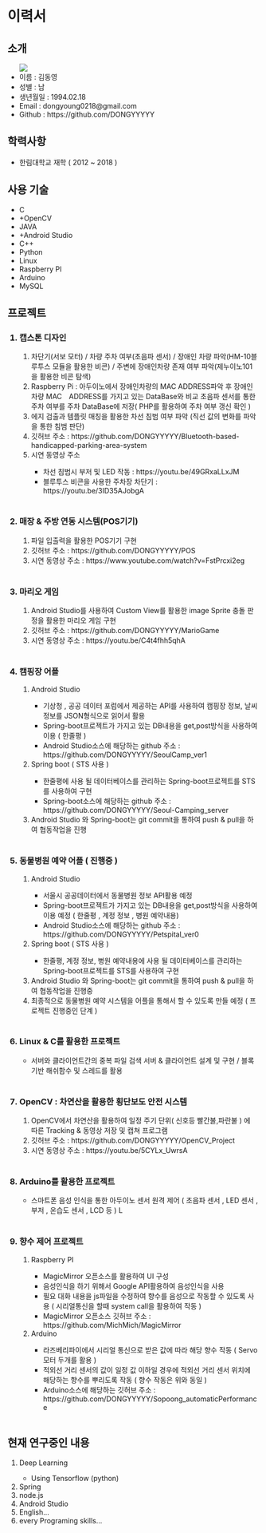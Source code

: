 <h1>이력서</h1>   
<h2>소개</h2>                                                                                                                                 
<ul>
  <img src="https://user-images.githubusercontent.com/37283294/48554860-e4b49580-e922-11e8-99cc-a022c4c6cc17.jpg"/>
  <li>이름 : 김동영</li>
  <li>성별 : 남</li>
  <li>생년월일 : 1994.02.18</li>
  <li>Email : dongyoung0218@gmail.com</li>
  <li>Github : https://github.com/DONGYYYYY</li>
</ul>

<h2>학력사항</h2>
<ul>
  <li>한림대학교 재학 ( 2012 ~ 2018 )</li>    
</ul>

<h2>사용 기술</h2>
<ul>
  <li>C</li>
  <li>+OpenCV</li>
  <li>JAVA</li>
  <li>+Android Studio</li>
  <li>C++</li>
  <li>Python</li>
  <li>Linux</li>
  <li>Raspberry PI</li>
  <li>Arduino</li>
  <li>MySQL</li>
</ul>

<h2>프로젝트</h2>

<ol>
  <h3><li>캡스톤 디자인</li></h3>
  <ol>
    <li>차단기(서보 모터) / 차량 주차 여부(초음파 센서) / 장애인 차량 파악(HM-10블루투스 모듈을 활용한 비콘) / 주변에 장애인차량 존재 여부 파악(제누이노101을 활용한 비콘 탐색)</li>
        <li>Raspberry Pi : 아두이노에서 장애인차량의 MAC ADDRESS파악 후 장애인 차량 MAC　ADDRESS를 가지고 있는 DataBase와 비교 초음파 센서를 통한 주차 여부를 주차 DataBase에 저장( PHP를 활용하여 주차 여부 갱신 확인 ) </li>
<!--         <ul>
        <img src="https://user-images.githubusercontent.com/37283294/48555389-6822b680-e924-11e8-9cbe-b82be120b511.png"/><br>
        그림 1. 일반차량 접근시
        </ul>
        <ul>
        <img src="https://user-images.githubusercontent.com/37283294/48555395-6a851080-e924-11e8-8488-25d49ba36f62.png"/><br>
        그림 2. 장애인차량 접근시
        </ul>
        <br> -->
        <li>에지 검출과 템플릿 매칭을 활용한 차선 침범 여부 파악 (직선 값의 변화를 파악을 통한 침범 판단) </li>
<!--         <ul>
        <img src="https://user-images.githubusercontent.com/37283294/48555399-6e189780-e924-11e8-893b-51aada1bcf4b.png"/><br>
        그림 3. 에지 검출한 동영상
        </ul>
        <ul>
        <img src="https://user-images.githubusercontent.com/37283294/48555403-707af180-e924-11e8-83b8-d7370f75e560.png"/><br>
        그림 4. 탬플릿 매칭할 비교 이미지
        </ul>
        <ul>
        <img src="https://user-images.githubusercontent.com/37283294/48555405-72dd4b80-e924-11e8-9f98-273599e8c1f0.png"/><br>
        그림 5. 그림 3과 그림 4와의 템플릿 매칭을 통해 얻은 유사값
        </ul> -->
        <li>깃허브 주소 : https://github.com/DONGYYYYY/Bluetooth-based-handicapped-parking-area-system</li>
        <li>시연 동영상 주소</li>
        <ul>
          <li>차선 침범시 부저 및 LED 작동 : https://youtu.be/49GRxaLLxJM</li>
          <li>블루투스 비콘을 사용한 주차장 차단기 : https://youtu.be/3ID35AJobgA</li>
    </ul>
  </ol><br>
  <h3><li>매장 & 주방 연동 시스템(POS기기)</li></h3>
  <ol>
    <li>파일 입출력을 활용한 POS기기 구현</li>
    <li>깃허브 주소 : https://github.com/DONGYYYYY/POS</li>
    <li>시연 동영상 주소 : https://www.youtube.com/watch?v=FstPrcxi2eg </li>
  </ol><br>
  <h3><li>마리오 게임</li></h3>
  <ol>
    <li>Android Studio를 사용하여 Custom View를 활용한 image Sprite 충돌 판정을 활용한 마리오 게임 구현</li>
    <li>깃허브 주소 : https://github.com/DONGYYYYY/MarioGame</li>
    <li>시연 동영상 주소 : https://youtu.be/C4t4fhh5qhA </li>
  </ol>
  <br>
  <h3><li>캠핑장 어플</li></h3>
  <ol>
    <li>Android Studio</li>
      <ul>
        <li>기상청 , 공공 데이터 포럼에서 제공하는 API를 사용하여 캠핑장 정보, 날씨정보를 JSON형식으로 읽어서 활용</li>
        <li>Spring-boot프로젝트가 가지고 있는 DB내용을 get,post방식을 사용하여 이용 ( 한줄평 )</li>
        <li>Android Studio소스에 해당하는 github 주소 : https://github.com/DONGYYYYY/SeoulCamp_ver1</li>
      </ul>
    <li>Spring boot ( STS 사용 )</li>
      <ul>
        <li>한줄평에 사용 될 데이터베이스를 관리하는 Spring-boot프로젝트를 STS를 사용하여 구현</li>
        <li>Spring-boot소스에 해당하는 github 주소 : https://github.com/DONGYYYYY/Seoul-Camping_server</li>
    </ul>
    <li>Android Studio 와 Spring-boot는 git commit을 통하여 push & pull을 하여 협동작업을 진행</li>
  </ol>
  <br>
  <h3><li>동물병원 예약 어플 ( 진행중 )</li></h3>
  <ol>
      <li>Android Studio</li>
      <ul>
        <li>서울시 공공데이터에서 동물병원 정보 API활용 예정 </li>
        <li>Spring-boot프로젝트가 가지고 있는 DB내용을 get,post방식을 사용하여 이용 예정 ( 한줄평 , 계정 정보 , 병원 예약내용)</li>
        <li>Android Studio소스에 해당하는 github 주소 : https://github.com/DONGYYYYY/Petspital_ver0</li>
      </ul>
    <li>Spring boot ( STS 사용 )</li>
      <ul>
        <li>한줄평, 계정 정보, 병원 예약내용에 사용 될 데이터베이스를 관리하는 Spring-boot프로젝트를 STS를 사용하여 구현</li>
    </ul>
  <li>Android Studio 와 Spring-boot는 git commit을 통하여 push & pull을 하여 협동작업을 진행중</li>
  <li>최종적으로 동물병원 예약 시스템을 어플을 통해서 할 수 있도록 만들 예정 ( 프로젝트 진행중인 단계 )</li>
  </ol>
  <br>
   <h3><li>Linux & C를 활용한 프로젝트</li></h3>
  <ul>
    <li>서버와 클라이언트간의 중복 파일 검색 서버 & 클라이언트 설계 및 구현 / 블록 기반 해쉬함수 및 스레드를 활용</li>
  </ul>
  <br>
     <h3><li>OpenCV : 차연산을 활용한 횡단보도 안전 시스템 </li></h3>
      <ol>
        <li>OpenCV에서 차연산을 활용하여 일정 주기 단위( 신호등 빨간불,파란불 ) 에 따른 Tracking & 동영상 저장 및 캡쳐 프로그램</li>
        <li>깃허브 주소 : https://github.com/DONGYYYYY/OpenCV_Project </li>
        <li>시연 동영상 주소 : https://youtu.be/5CYLx_UwrsA </li>        
  </ol>
  <br>
  <h3><li>Arduino를 활용한 프로젝트</li></h3>
  <ul>
    <li>스마트폰 음성 인식을 통한 아두이노 센서 원격 제어 ( 초음파 센서 , LED 센서 , 부저 , 온습도 센서 , LCD 등 ) L</li>
  </ul>
  </br>
  <h3><li>향수 제어 프로젝트</li></h3>
  <ol>
    <li>Raspberry PI</li>
     <ul>
       <li>MagicMirror 오픈소스를 활용하여 UI 구성</li>
       <li>음성인식을 하기 위해서 Google API활용하여 음성인식을 사용</li>
       <li>필요 대화 내용을 js파일을 수정하여 향수를 음성으로 작동할 수 있도록 사용 ( 시리얼통신을 할때 system call을 활용하여 작동 ) </li>
       <li>MagicMirror 오픈소스 깃허브 주소 : https://github.com/MichMich/MagicMirror</li>
    </ul>
    <li>Arduino</li>
     <ul>
       <li>라즈베리파이에서 시리얼 통신으로 받은 값에 따라 해당 향수 작동 ( Servo모터 두개를 활용 )</li>
       <li>적외선 거리 센서의 값이 일정 값 이하일 경우에 적외선 거리 센서 위치에 해당하는 향수를 뿌리도록 작동 ( 향수 작동은 위와 동일 ) </li>
       <li>Arduino소스에 해당하는 깃허브 주소 : https://github.com/DONGYYYYY/Sopoong_automaticPerformance</li>
     </ul>
  </ol>
  </br>
</ol>

<h2>현재 연구중인 내용</h2>
<ol>
  <li>Deep Learning</li>
  <ul>
    <li>Using Tensorflow (python)</li>
  </ul>
  <li>Spring</li>
  <li>node.js</li>
  <li>Android Studio</li>
  <li>English...</li>
  <li>every Programing skills...</li>
</ol>

